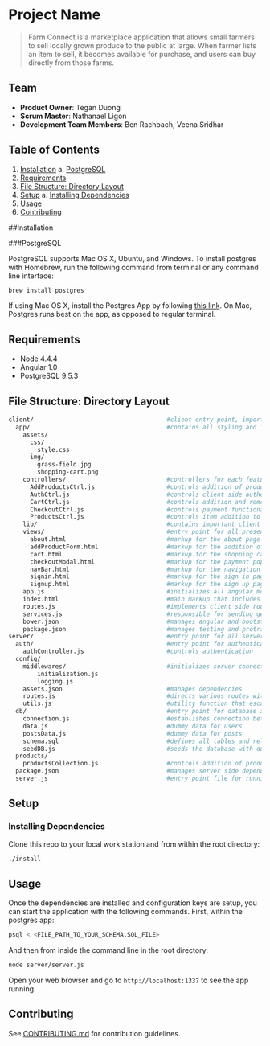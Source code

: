 # Project Name

> Farm Connect is a marketplace application that allows small farmers to sell locally grown produce to the public at large. When  farmer lists an item to sell, it becomes available for purchase, and users can buy directly from those farms.

## Team

  - __Product Owner__: Tegan Duong
  - __Scrum Master__: Nathanael Ligon
  - __Development Team Members__: Ben Rachbach, Veena Sridhar

## Table of Contents

1. [Installation](#Installation)
    a. [PostgreSQL](#PostgreSQL)
2. [Requirements](#Requirements)
3. [File Structure: Directory Layout](#File-Structure-Directory-Layout)
4. [Setup](#Setup)
    a. [Installing Dependencies](#Installing-Dependencies)
5. [Usage](#Usage)
6. [Contributing](#contributing)

##Installation

###PostgreSQL

PostgreSQL supports Mac OS X, Ubuntu, and Windows. To install postgres with Homebrew, run the following command from terminal or any command line interface:

```sh
brew install postgres
```
If using Mac OS X, install the Postgres App by following [this link](http://postgresapp.com/). On Mac, Postgres runs best on the app, as opposed to regular terminal.

## Requirements

- Node 4.4.4
- Angular 1.0
- PostgreSQL 9.5.3

## File Structure: Directory Layout

```sh
client/                                     #client entry point, imports all client code
  app/                                      #contains all styling and images that are used in the app
    assets/
      css/
        style.css
      img/
        grass-field.jpg
        shopping-cart.png
    controllers/                            #controllers for each feature on the client side
      AddProductsCtrl.js                    #controls addition of products to the marketplace
      AuthCtrl.js                           #controls client side authentication
      CartCtrl.js                           #controls addition and removal for items in shopping cart
      CheckoutCtrl.js                       #controls payment functionality
      ProductsCtrl.js                       #controls item addition to cart
    lib/                                    #contains important client side dependencies
    views/                                  #entry point for all presentational components
      about.html                            #markup for the about page
      addProductForm.html                   #markup for the addition of products to the marketplace
      cart.html                             #markup for the shopping cart
      checkoutModal.html                    #markup for the payment pop up modal 
      navBar.html                           #markup for the navigation bar
      signin.html                           #markup for the sign in page
      signup.html                           #markup for the sign up page
    app.js                                  #initializes all angular modules on front end
    index.html                              #main markup that includes all controller js files
    routes.js                               #implements client side routing
    services.js                             #responsible for sending get and post requests from client
    bower.json                              #manages angular and bootstrap dependencies 
    package.json                            #manages testing and protractor dependencies
server/                                     #entry point for all server code
  auth/                                     #entry point for authentication control
    authController.js                       #controls authentication
  config/
    middlewares/                            #initializes server connection with client
        initialization.js
        logging.js
    assets.json                             #manages dependencies
    routes.js                               #directs various routes within the back end
    utils.js                                #utility function that escapes unwanted characters
  db/                                       #entry point for database and connection
    connection.js                           #establishes connection between server and database
    data.js                                 #dummy data for users
    postsData.js                            #dummy data for posts
    schema.sql                              #defines all tables and relations within the database
    seedDB.js                               #seeds the database with dummy data
  products/
    productsCollection.js                   #controls addition of products to the database
  package.json                              #manages server side dependencies
  server.js                                 #entry point file for running the server
```

## Setup

### Installing Dependencies

Clone this repo to your local work station and from within the root directory:

```sh
./install
```

## Usage

Once the dependencies are installed and configuration keys are setup, you can start the application with the following commands. First, within the postgres app:

```sh
psql < <FILE_PATH_TO_YOUR_SCHEMA.SQL_FILE>
```

And then from inside the command line in the root directory:

```sh
node server/server.js
```

Open your web browser and go to `http://localhost:1337` to see the app running.


## Contributing

See [CONTRIBUTING.md](CONTRIBUTING.md) for contribution guidelines.
